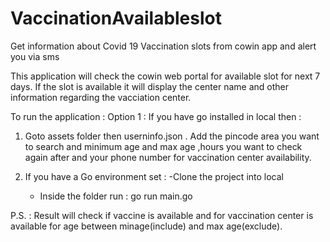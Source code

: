 
# VaccinationAvailableslot
Get information about Covid 19 Vaccination slots from cowin app and alert you via sms

This application will check the cowin web portal for available slot for next 7 days. If the slot is available it will display the center name and other information regarding the vacciation center.

To run the application : 
Option 1 : If you have go installed in local then : 

1. Goto assets folder then userninfo.json . Add the pincode area you want to search and minimum age and max age ,hours you want to check again after and your phone number for vaccination center availability.

2. If you have a Go environment set : 
    -Clone the project into local
    - Inside the folder run : 
        go run main.go 
        

P.S. : Result will check if vaccine is available and for vaccination center is available for age between minage(include) and max age(exclude).
